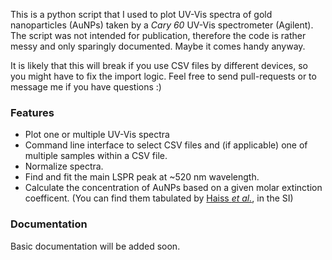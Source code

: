 This is a python script that I used to plot UV-Vis spectra of gold nanoparticles (AuNPs) taken by a *Cary 60* UV-Vis spectrometer (Agilent). The script was not intended for publication, therefore the code is rather messy and only sparingly documented. Maybe it comes handy anyway.

It is likely that this will break if you use CSV files by different devices, so you might have to fix the import logic. Feel free to send pull-requests or to message me if you have questions :)

### Features

- Plot one or multiple UV-Vis spectra
- Command line interface to select CSV files and (if applicable) one of multiple samples within a CSV file.
- Normalize spectra.
- Find and fit the main LSPR peak at ~520 nm wavelength.
- Calculate the concentration of AuNPs based on a given molar extinction coefficent. (You can find them tabulated by [Haiss *et al.*](https://doi.org/10.1021/ac0702084 "Haiss *et al.*"), in the SI)

### Documentation
Basic documentation will be added soon.
